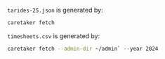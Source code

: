 `tarides-25.json` is generated by:
```sh
caretaker fetch
```

`timesheets.csv` is generated by:
```sh
caretaker fetch --admin-dir ~/admin` --year 2024
```
